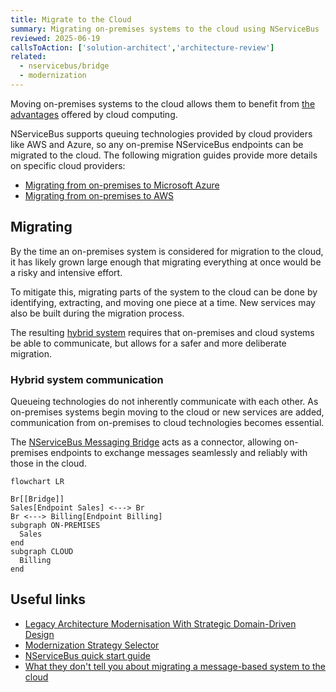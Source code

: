 ```yaml
---
title: Migrate to the Cloud
summary: Migrating on-premises systems to the cloud using NServiceBus
reviewed: 2025-06-19
callsToAction: ['solution-architect','architecture-review']
related:
  - nservicebus/bridge
  - modernization
---
```


Moving on-premises systems to the cloud allows them to benefit from [the advantages](https://docs.aws.amazon.com/whitepapers/latest/aws-overview/six-advantages-of-cloud-computing.html) offered by  cloud computing.

NServiceBus supports queuing technologies provided by cloud providers like AWS and Azure, so any on-premise NServiceBus endpoints can be migrated to the cloud. The following migration guides provide more details on specific cloud providers:

- [Migrating from on-premises to Microsoft Azure](/modernization/migrate-to-the-cloud/on-premises-to-azure.md)
- [Migrating from on-premises to AWS](/modernization/migrate-to-the-cloud/on-premises-to-aws.md)

## Migrating

By the time an on-premises system is considered for migration to the cloud, it has likely grown large enough that migrating everything at once would be a risky and intensive effort.

To mitigate this, migrating parts of the system to the cloud can be done by identifying, extracting, and moving one piece at a time. New services may also be built during the migration process.

The resulting [hybrid system](/architecture/hybrid-systems.md) requires that on-premises and cloud systems be able to communicate, but allows for a safer and more deliberate migration.

### Hybrid system communication

Queueing technologies do not inherently communicate with each other. As on-premises systems begin moving to the cloud or new services are added, communication from on-premises to cloud technologies becomes essential.

The [NServiceBus Messaging Bridge](/nservicebus/bridge) acts as a connector, allowing on-premises endpoints to exchange messages seamlessly and reliably with those in the cloud.

```mermaid
flowchart LR

Br[[Bridge]]
Sales[Endpoint Sales] <---> Br
Br <---> Billing[Endpoint Billing]
subgraph ON-PREMISES
  Sales
end
subgraph CLOUD
  Billing
end
```

## Useful links

- [Legacy Architecture Modernisation With Strategic Domain-Driven Design](https://medium.com/nick-tune-tech-strategy-blog/legacy-architecture-modernisation-with-strategic-domain-driven-design-3e7c05bb383f)
- [Modernization Strategy Selector](https://medium.com/nick-tune-tech-strategy-blog/modernization-strategy-selector-e06eb722dee)
- [NServiceBus quick start guide](/tutorials/quickstart/)
- [What they don't tell you about migrating a message-based system to the cloud](https://particular.net/blog/messaging-bridge-migrating-to-the-cloud)
